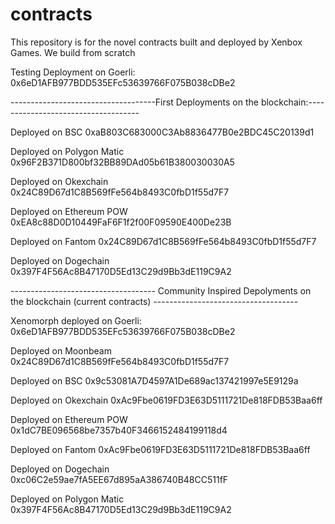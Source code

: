 # contracts
This repository is for the novel contracts built and deployed by Xenbox Games. We build from scratch

Testing Deployment on Goerli: 
0x6eD1AFB977BDD535EFc53639766F075B038cDBe2

------------------------------------First Deployments on the blockchain:------------------------------------

Deployed on BSC
0xaB803C683000C3Ab8836477B0e2BDC45C20139d1

Deployed on Polygon Matic
0x96F2B371D800bf32BB89DAd05b61B380030030A5

Deployed on Okexchain
0x24C89D67d1C8B569fFe564b8493C0fbD1f55d7F7

Deployed on Ethereum POW
0xEA8c88D0D10449FaF6F1f2f00F09590E400De23B

Deployed on Fantom
0x24C89D67d1C8B569fFe564b8493C0fbD1f55d7F7

Deployed on Dogechain
0x397F4F56Ac8B47170D5Ed13C29d9Bb3dE119C9A2

------------------------------------ Community Inspired Depolyments on the blockchain (current contracts) ------------------------------------

Xenomorph deployed on Goerli: 
0x6eD1AFB977BDD535EFc53639766F075B038cDBe2

Deployed on Moonbeam
0x24C89D67d1C8B569fFe564b8493C0fbD1f55d7F7

Deployed on BSC
0x9c53081A7D4597A1De689ac137421997e5E9129a

Deployed on Okexchain
0xAc9Fbe0619FD3E63D5111721De818FDB53Baa6ff

Deployed on Ethereum POW
0x1dC7BE096568be7357b40F3466152484199118d4

Deployed on Fantom
0xAc9Fbe0619FD3E63D5111721De818FDB53Baa6ff

Deployed on Dogechain
0xc06C2e59ae7fA5EE67d895aA386740B48CC511fF


Deployed on Polygon Matic
0x397F4F56Ac8B47170D5Ed13C29d9Bb3dE119C9A2


